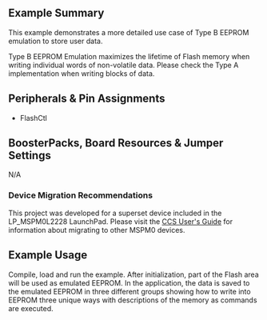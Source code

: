 ## Example Summary

This example demonstrates a more detailed use case of Type B EEPROM emulation to store user data.

Type B EEPROM Emulation maximizes the lifetime of Flash memory when writing individual words of non-volatile data.
Please check the Type A implementation when writing blocks of data.

## Peripherals & Pin Assignments
- FlashCtl

## BoosterPacks, Board Resources & Jumper Settings
N/A


### Device Migration Recommendations
This project was developed for a superset device included in the LP_MSPM0L2228 LaunchPad. Please
visit the [CCS User's Guide](https://software-dl.ti.com/msp430/esd/MSPM0-SDK/latest/docs/english/tools/ccs_ide_guide/doc_guide/doc_guide-srcs/ccs_ide_guide.html#non-sysconfig-compatible-project-migration)
for information about migrating to other MSPM0 devices.

## Example Usage

Compile, load and run the example.
After initialization, part of the Flash area will be used as emulated EEPROM.
In the application, the data is saved to the emulated EEPROM in three different
groups showing how to write into EEPROM three unique ways with descriptions of
the memory as commands are executed.